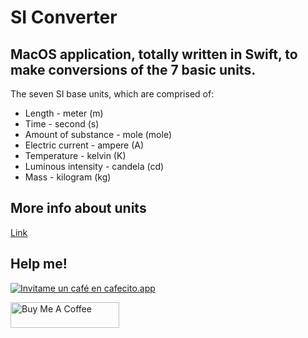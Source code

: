 # SI Converter

## MacOS application, totally written in Swift, to make conversions of the 7 basic units.

The seven SI base units, which are comprised of:

- Length - meter (m)
- Time - second (s)
- Amount of substance - mole (mole)
- Electric current - ampere (A)
- Temperature - kelvin (K)
- Luminous intensity - candela (cd)
- Mass - kilogram (kg)


## More info about units

[Link](https://www.nist.gov/pml/weights-and-measures/metric-si/si-units)

## Help me!

[![Invitame un café en cafecito.app](https://cdn.cafecito.app/imgs/buttons/button_5.svg)](https://cafecito.app/sebasanblas)

<a href="https://www.buymeacoffee.com/sebasanblas" target="_blank"><img src="https://cdn.buymeacoffee.com/buttons/v2/default-yellow.png" alt="Buy Me A Coffee" height="41" width="174" ></a>
